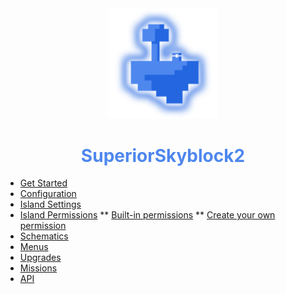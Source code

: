 <center>
  <a style="color: black; text-decoration: none;" href="/#/superiorskyblock/">
    <img src="./images/superiorskyblock-icon.png" width=35%>
    <h1 style="color: #4e87ee;">SuperiorSkyblock2</h1>
  </a>
</center>

* [Get Started](superiorskyblock/)
* [Configuration](superiorskyblock/configuration)
* [Island Settings](superiorskyblock/island-settings/)
* [Island Permissions](superiorskyblock/island-permissions/)
** [Built-in permissions](superiorskyblock/island-permissions/?id=built-in-permissions)
** [Create your own permission](superiorskyblock/island-permissions/?id=create-your-own-permission)
* [Schematics](superiorskyblock/schematics)
* [Menus](superiorskyblock/menus)
* [Upgrades](superiorskyblock/upgrades/)
* [Missions](superiorskyblock/missions/)
* [API](superiorskyblock/api/)